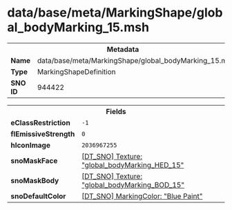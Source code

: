 <h1>data/base/meta/MarkingShape/global_bodyMarking_15.msh</h1><table><tr><th colspan="100%">Metadata</th></tr><tr><td><b>Name</b></td><td>data/base/meta/MarkingShape/global_bodyMarking_15.msh</td></tr><tr><td><b>Type</b></td><td>MarkingShapeDefinition</td></tr><tr><td><b>SNO ID</b></td><td>944422</td></tr></table>

<table><tr><th colspan="100%">Fields</th></tr><tr><td><b>eClassRestriction</b></td><td><code>-1</code></td></tr><tr><td><b>flEmissiveStrength</b></td><td><code>0</code></td></tr><tr><td><b>hIconImage</b></td><td><code>2036967255</code></td></tr><tr><td><b>snoMaskFace</b></td><td><a href="..\Texture\global_bodyMarking_HED_15.tex">[DT_SNO] Texture: "global_bodyMarking_HED_15"</a></td></tr><tr><td><b>snoMaskBody</b></td><td><a href="..\Texture\global_bodyMarking_BOD_15.tex">[DT_SNO] Texture: "global_bodyMarking_BOD_15"</a></td></tr><tr><td><b>snoDefaultColor</b></td><td><a href="..\MarkingColor\Blue Paint.mcl">[DT_SNO] MarkingColor: "Blue Paint"</a></td></tr></table>

